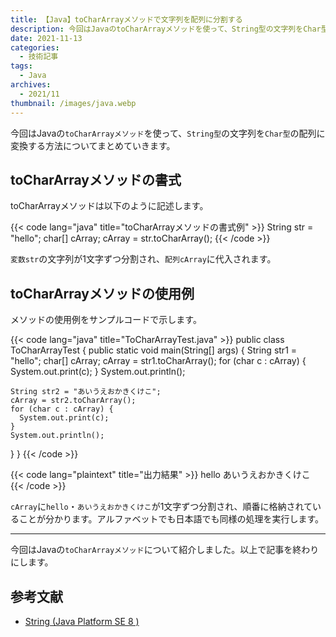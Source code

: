 ```yaml
---
title: 【Java】toCharArrayメソッドで文字列を配列に分割する
description: 今回はJavaのtoCharArrayメソッドを使って、String型の文字列をChar型の配列に変換する方法についてまとめていきます。
date: 2021-11-13
categories: 
  - 技術記事
tags: 
  - Java
archives: 
  - 2021/11
thumbnail: /images/java.webp
---
```


今回はJavaの`toCharArrayメソッド`を使って、`String型`の文字列を`Char型`の配列に変換する方法についてまとめていきます。

<!--more-->

## toCharArrayメソッドの書式

toCharArrayメソッドは以下のように記述します。

{{< code lang="java" title="toCharArrayメソッドの書式例" >}}
String str = "hello";
char[] cArray;
cArray = str.toCharArray();
{{< /code >}}

`変数str`の文字列が1文字ずつ分割され、`配列cArray`に代入されます。

## toCharArrayメソッドの使用例

メソッドの使用例をサンプルコードで示します。

{{< code lang="java" title="ToCharArrayTest.java" >}}
public class ToCharArrayTest {
  public static void main(String[] args) {
    String str1 = "hello";
    char[] cArray;
    cArray = str1.toCharArray();
    for (char c : cArray) {
      System.out.print(c);
    }
    System.out.println();

    String str2 = "あいうえおかきくけこ";
    cArray = str2.toCharArray();
    for (char c : cArray) {
      System.out.print(c);
    }
    System.out.println();
  }
}
{{< /code >}}

{{< code lang="plaintext" title="出力結果" >}}
hello
あいうえおかきくけこ
{{< /code >}}

`cArray`に`hello`・`あいうえおかきくけこ`が1文字ずつ分割され、順番に格納されていることが分かります。アルファベットでも日本語でも同様の処理を実行します。

* * *

今回はJavaの`toCharArrayメソッド`について紹介しました。以上で記事を終わりにします。

## 参考文献

 * [String (Java Platform SE 8 )](https://docs.oracle.com/javase/jp/8/docs/api/java/lang/String.html)